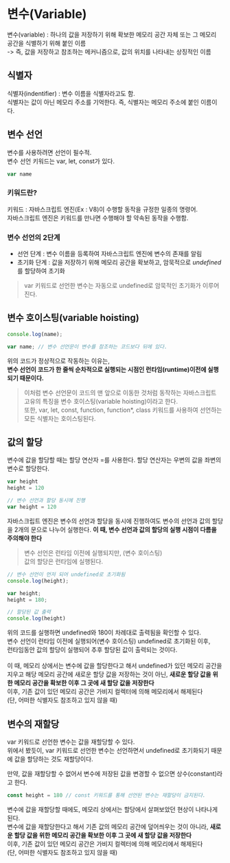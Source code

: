 # 변수(Variable)
변수(variable) : 하나의 값을 저장하기 위해 확보한 메모리 공간 자체 또는 그 메모리 공간을 식별하기 위해 붙인 이름  
-> 즉, 값을 저장하고 참조하는 메커니즘으로, 값의 위치를 나타내는 상징적인 이름  

## 식별자
식별자(indentifier) : 변수 이름을 식별자라고도 함.  
식별자는 값이 아닌 메모리 주소를 기억한다. 즉, 식별자는 메모리 주소에 붙인 이름이다.

## 변수 선언
변수를 사용하려면 선언이 필수적.  
변수 선언 키워드는 var, let, const가 있다.

```javascript
var name
```

### 키워드란?
키워드 : 자바스크립트 엔진(Ex : V8)이 수행할 동작을 규정한 일종의 명령어.  
자바스크립트 엔진은 키워드를 만나면 수행해야 할 약속된 동작을 수행함.

### 변수 선언의 2단계
- 선언 단계 : 변수 이름을 등록하여 자바스크립트 엔진에 변수의 존재를 알림
- 초기화 단계 : 값을 저장하기 위해 메모리 공간을 확보하고, 암묵적으로 *undefined*를 할당하여 초기화

> var 키워드로 선언한 변수는 자동으로 undefined로 암묵적인 초기화가 이루어진다.

## 변수 호이스팅(variable hoisting)
```javascript
console.log(name);

var name; // 변수 선언문이 변수를 참조하는 코드보다 뒤에 있다.
```
위의 코드가 정상적으로 작동하는 이유는,  
**변수 선언이 코드가 한 줄씩 순차적으로 실행되는 시점인 런타임(runtime)이전에 실행되기 때문이다.**  
> 이처럼 변수 선언문이 코드의 맨 앞으로 이동한 것처럼 동작하는 자바스크립트 고유의 특징을 변수 호이스팅(variable hoisting)이라고 한다.  
> 또한, var, let, const, function, function*, class 키워드를 사용하여 선언하는 모든 식별자는 호이스팅된다.

## 값의 할당
변수에 값을 할당할 때는 할당 연산자 =를 사용한다. 할당 연산자는 우변의 값을 좌변의 변수로 할당한다.
```javascript
var height
height = 120

// 변수 선언과 할당 동시에 진행
var height = 120
```
자바스크립트 엔진은 변수의 선언과 할당을 동시에 진행하여도 변수의 선언과 값의 할당을 2개의 문으로 나누어 실행한다.
**이 때, 변수 선언과 값의 할당의 실행 시점이 다름을 주의해야 한다**
> 변수 선언은 런타임 이전에 실행되지만, (변수 호이스팅)  
> 값의 할당은 런타임에 실행된다.

```javascript
// 변수 선언이 먼저 되어 undefined로 초기화됨
console.log(height);

var height;
height = 180;

// 할당된 값 출력
console.log(height)
```
위의 코드를 실행하면 undefined와 180이 차례대로 출력됨을 확인할 수 있다.  
변수 선언이 런타임 이전에 실행되어(변수 호이스팅) undefined로 초기화된 이후,  
런타임동안 값의 할당이 실행되어 추후 할당된 값이 출력되는 것이다.  
<br>
이 때, 메모리 상에서는 변수에 값을 할당한다고 해서 undefined가 있던 메모리 공간을 지우고 해당 메모리 공간에 새로운 할당 값을 저장하는 것이 아닌, **새로운 할당 값을 위한 메모리 공간을 확보한 이후 그 곳에 새 할당 값을 저장한다**  
이후, 기존 값이 있던 메모리 공간은 가비지 컬렉터에 의해 메모리에서 해제된다  
(단, 어떠한 식별자도 참조하고 있지 않을 때)

## 변수의 재할당
var 키워드로 선언한 변수는 값을 재할당할 수 있다.  
위에서 봤듯이, var 키워드로 선언한 변수는 선언하면서 undefined로 초기화되기 때문에 값을 할당하는 것도 재할당이다.  <br>

만약, 값을 재할당할 수 없어서 변수에 저장된 값을 변경할 수 없으면 상수(constant)라고 한다.
```javascript
const height = 180 // const 키워드를 통해 선언된 변수는 재할당이 금지된다.
```

변수에 값을 재할당할 때에도, 메모리 상에서는 할당에서 살펴보았던 현상이 나타나게 된다.  
변수에 값을 재할당한다고 해서 기존 값의 메모리 공간에 덮어씌우는 것이 아니라, **새로운 할당 값을 위한 메모리 공간을 확보한 이후 그 곳에 새 할당 값을 저장한다**  
이후, 기존 값이 있던 메모리 공간은 가비지 컬렉터에 의해 메모리에서 해제된다  
(단, 어떠한 식별자도 참조하고 있지 않을 때)

